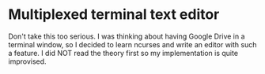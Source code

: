 # Multiplexed terminal text editor
Don't take this too serious. I was thinking about having Google Drive in a
terminal window, so I decided to learn ncurses and write an editor with such a
feature. I did NOT read the theory first so my implementation is quite
improvised.
